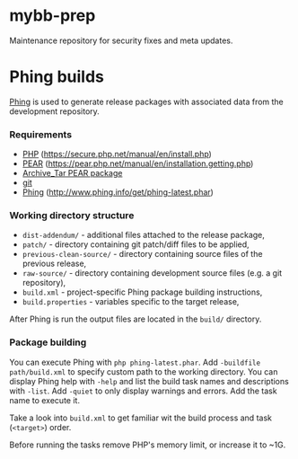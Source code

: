 # mybb-prep
Maintenance repository for security fixes and meta updates.

# Phing builds
[Phing](https://www.phing.info/) is used to generate release packages with associated data from the development repository.

### Requirements
- [PHP](https://secure.php.net/) (https://secure.php.net/manual/en/install.php)
- [PEAR](https://pear2.php.net/) (https://pear.php.net/manual/en/installation.getting.php)
- [Archive_Tar PEAR package](https://pear.php.net/package/Archive_Tar)
- [git](https://git-scm.com/)
- [Phing](https://www.phing.info/) (http://www.phing.info/get/phing-latest.phar)

### Working directory structure
- `dist-addendum/` - additional files attached to the release package,
- `patch/` - directory containing git patch/diff files to be applied,
- `previous-clean-source/` - directory containing source files of the previous release,
- `raw-source/` - directory containing development source files (e.g. a git repository),
- `build.xml` - project-specific Phing package building instructions,
- `build.properties` - variables specific to the target release,

After Phing is run the output files are located in the `build/` directory.

### Package building
You can execute Phing with `php phing-latest.phar`.
Add  `-buildfile path/build.xml` to specify custom path to the working directory.
You can display Phing help with `-help` and list the build task names and descriptions with `-list`. Add `-quiet` to only display warnings and errors. Add the task name to execute it.

Take a look into `build.xml` to get familiar wit the build process and task (`<target>`) order.

Before running the tasks remove PHP's memory limit, or increase it to ~1G.
